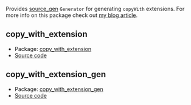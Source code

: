 Provides [source_gen](https://pub.dev/packages/source_gen) `Generator` for generating `copyWith` extensions. For more info on this package check out [my blog article](https://www.alexander-kirsch.com/blog/dart-extensions/).

## copy_with_extension
* Package: [copy_with_extension](https://pub.dev/packages/copy_with_extension)
* [Source code](https://github.com/numen31337/copy_with_extension/tree/master/copy_with_extension)


## copy_with_extension_gen
* Package: [copy_with_extension_gen](https://pub.dev/packages/copy_with_extension_gen)
* [Source code](https://github.com/numen31337/copy_with_extension/tree/master/copy_with_extension_gen)
